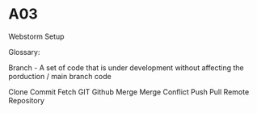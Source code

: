 # A03
Webstorm Setup






Glossary:

Branch - A set of code that is under development without affecting the porduction / main branch code

Clone
Commit
Fetch
GIT
Github
Merge
Merge Conflict
Push
Pull
Remote
Repository
